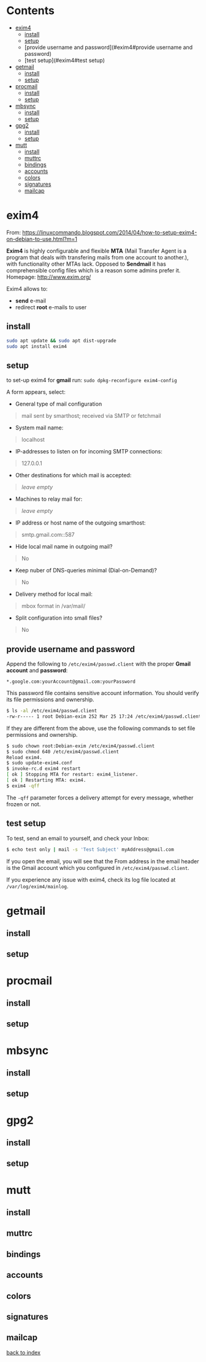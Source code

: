 # Contents

- [exim4](#exim4)
    - [install](#exim4#install)
    - [setup](#exim4#setup)
    - [provide username and password](#exim4#provide username and password)
    - [test setup](#exim4#test setup)
- [getmail](#getmail)
    - [install](#getmail#install)
    - [setup](#getmail#setup)
- [procmail](#procmail)
    - [install](#procmail#install)
    - [setup](#procmail#setup)
- [mbsync](#mbsync)
    - [install](#mbsync#install)
    - [setup](#mbsync#setup)
- [gpg2](#gpg2)
    - [install](#gpg2#install)
    - [setup](#gpg2#setup)
- [mutt](#mutt)
    - [install](#mutt#install)
    - [muttrc](#mutt#muttrc)
    - [bindings](#mutt#bindings)
    - [accounts](#mutt#accounts)
    - [colors](#mutt#colors)
    - [signatures](#mutt#signatures)
    - [mailcap](#mutt#mailcap)

# exim4
From: https://linuxcommando.blogspot.com/2014/04/how-to-setup-exim4-on-debian-to-use.html?m=1

__Exim4__ is highly configurable and flexible __MTA__ (Mail Transfer Agent is a program 
that deals with transfering mails from one account to another.), with 
functionality other MTAs lack. Opposed to __Sendmail__ it has comprehensible
config files which is a reason some admins prefer it.
Homepage: http://www.exim.org/

Exim4 allows to:
- __send__ e-mail
- redirect __root__ e-mails to user

## install
```bash
sudo apt update && sudo apt dist-upgrade
sudo apt install exim4
```

## setup
to set-up exim4 for __gmail__ run:
`sudo dpkg-reconfigure exim4-config`

A form appears, select:
- General type of mail configuration
> mail sent by smarthost; received via SMTP or fetchmail

- System mail name:
> localhost

- IP-addresses to listen on for incoming SMTP connections:
> 127.0.0.1

- Other destinations for which mail is accepted:
> _leave empty_

- Machines to relay mail for:
> _leave empty_ 

- IP address or host name of the outgoing smarthost:
> smtp.gmail.com::587

- Hide local mail name in outgoing mail?
> No

- Keep nuber of DNS-queries minimal (Dial-on-Demand)?
> No

- Delivery method for local mail:
> mbox format in /var/mail/

- Split configuration into small files?
> No

## provide username and password
Append the following to `/etc/exim4/passwd.client` with the proper __Gmail__
__account__ and __password__:

`*.google.com:yourAccount@gmail.com:yourPassword`

This password file contains sensitive account information. You should verify 
its file permissions and ownership.

```bash
$ ls -al /etc/exim4/passwd.client
-rw-r----- 1 root Debian-exim 252 Mar 25 17:24 /etc/exim4/passwd.client
```

If they are different from the above, use the following commands to set file 
permissions and ownership.

```bash
$ sudo chown root:Debian-exim /etc/exim4/passwd.client
$ sudo chmod 640 /etc/exim4/passwd.client
Reload exim4.
$ sudo update-exim4.conf
$ invoke-rc.d exim4 restart
[ ok ] Stopping MTA for restart: exim4_listener.
[ ok ] Restarting MTA: exim4.
$ exim4 -qff
```

The `-qff` parameter forces a delivery attempt for every message, whether
frozen or not.

## test setup
To test, send an email to yourself, and check your Inbox:

```bash
$ echo test only | mail -s 'Test Subject' myAddress@gmail.com
```

If you open the email, you will see that the From address in the email header
is the Gmail account which you configured in `/etc/exim4/passwd.client`.

If you experience any issue with exim4, check its log file located at
`/var/log/exim4/mainlog`.


# getmail
## install

## setup

# procmail
## install

## setup

# mbsync
## install

## setup

# gpg2
## install

## setup

# mutt
## install

## muttrc

## bindings

## accounts

## colors

## signatures

## mailcap



[back to index](index.md)
